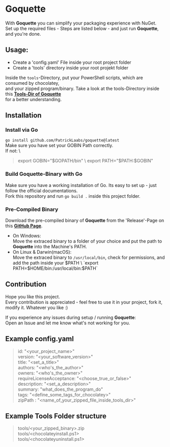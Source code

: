 # Goquette

With **Goquette** you can simplify your packaging experience with NuGet. \
Set up the required files - Steps are listed below - and just run **Goquette**, and you're done.

## Usage:

* Create a 'config.yaml' File inside your root project folder
* Create a 'tools' directory inside your root projekt folder

Inside the `tools`-Directory, put your PowerShell scripts, which are consumed by chocolatey, \
and your zipped program/binary.
Take a look at the tools-Directory inside this **[Tools-Dir of Goquette](https://github.com/PatrickLaabs/goquette/tree/main/tools)** \
for a better understanding.

## Installation

### Install via Go
`go install github.com/PatrickLaabs/goquette@latest` \
Make sure you have set your GOBIN Path correctly. \
If not: \
> export GOBIN="$GOPATH/bin" \
> export PATH="$PATH:$GOBIN"

### Build Goquette-Binary with Go
Make sure you have a working installation of Go. Its easy to set up - just follow the official documentations. \
Fork this repository and run `go build .` inside this project folder.

### Pre-Compiled Binary
Download the pre-compiled binary of **Goquette** from the 'Release'-Page on this **[GitHub Page](https://github.com/PatrickLaabs/goquette/releases)**.

* On Windows: \
  Move the extraced binary to a folder of your choice and put the path to **Goquette** into the Machine's PATH.
* On Linux & Darwin(macOS): \
  Move the extraced binary to `/usr/local/bin`, check for permissions,
  and add the path inside your $PATH \
  `export PATH=$HOME/bin:/usr/local/bin:$PATH`

## Contribution

Hope you like this project. \
Every contribution is appreciated - feel free to use it in your project, fork it, modify it. Whatever you like :)

If you experience any issues during setup / running **Goquette**: \
Open an Issue and let me know what's not working for you.

##  Example config.yaml

> id: "<your_project_name>" \
> version: "<your_software_version>" \
> title: "<set_a_title>" \
> authors: "<who's_the_author>" \
> owners: "<who's_the_owner>" \
> requireLicenseAcceptance: "<choose_true_or_false>" \
> description: "<set_a_description>" \
> summary: "what_does_the_program_do" \
> tags: "<define_some_tags_for_chocolatey>" \
> zipPath : "<name_of_your_zipped_file_inside_tools_dir>"

## Example Tools Folder structure

> tools/<your_zipped_binary>.zip \
> tools/<chocolateyinstall.ps1> \
> tools/<chocolateyuninstall.ps1>